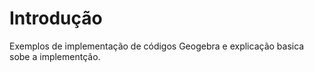# Introdução
Exemplos de implementação de códigos Geogebra e explicação basica sobe a implementção. 
